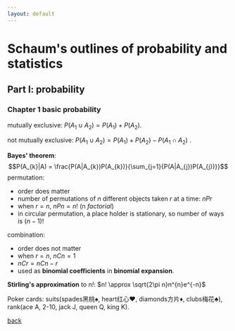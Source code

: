 ```yaml
---
layout: default
---
```

# Schaum's outlines of probability and statistics
## Part I: probability
### Chapter 1 basic probability
mutually exclusive: $P(A_{1}\cup A_{2})=P(A_{1})+P(A_{2})$. 

not mutually exclusive: $P(A_{1}\cup A_{2})=P(A_{1})+P(A_{2})-P(A_{1}\cap A_{2})$ . 

**Bayes' theorem**: 
$$P(A_{k}|A) = \frac{P(A|A_{k})P(A_{k})}{\sum_{j=1}{P(A|A_{j})P(A_{j})}}$$
permutation:
- order does matter
- number of permutations of *n* different objects taken *r* at a time: $nPr$
- when $r=n$, $nPn=n!$ (n *factorial*)
- in circular permutation, a place holder is stationary, so number of ways is $(n-1)!$

combination:
- order does not matter
- when $r=n$, $nCn=1$
- $nCr = nCn-r$
- used as **binomial coefficients** in **binomial expansion**.

**Stirling's approximation** to *n!*: $n! \approx \sqrt{2\pi n}n^{n}e^{-n}$

Poker cards: suits(spades黑桃♠, heart红心♥, diamonds方片♦, clubs梅花♣), rank(ace A, 2-10, jack J, queen Q, king K).<br>




[back](../)
